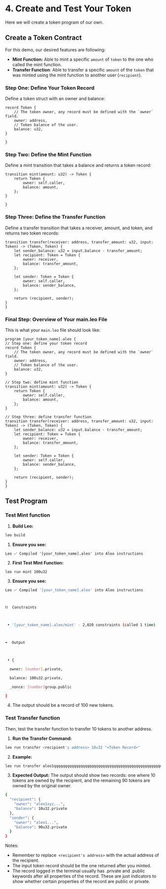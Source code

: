 # 4. Create and Test Your Token

Here we will create a token program of our own.

## Create a Token Contract

For this demo, our desired features are following:

- **Mint Function:** Able to mint a specific `amount` of `token` to the one who called the mint function.
- **Transfer Function**: Able to transfer a specific `amount` of the `token` that was minted using the mint function to another user (`recipient`).

### **Step One: Define Your Token Record**

Define a token struct with an owner and balance:

```
record Token {
    // The token owner, any record must be defined with the `owner` field.
    owner: address,
    // Token balance of the user.
    balance: u32,
}

}
```

### **Step Two: Define the Mint Function**

Define a mint transition that takes a balance and returns a token record:

```
transition mint(amount: u32) -> Token {
    return Token {
        owner: self.caller,
        balance: amount,
    };
}

}
```

### **Step Three: Define the Transfer Function**

Define a transfer transition that takes a receiver, amount, and token, and returns two token records:

```
transition transfer(receiver: address, transfer_amount: u32, input: Token) -> (Token, Token) {
    let sender_balance: u32 = input.balance - transfer_amount;
    let recipient: Token = Token {
        owner: receiver,
        balance: transfer_amount,
    };

    let sender: Token = Token {
        owner: self.caller,
        balance: sender_balance,
    };

    return (recipient, sender);
}
}
```

### **Final Step: Overview of Your main.leo File**

This is what your `main.leo` file should look like:

```
program [your_token_name].aleo {
// Step one: define your token record
record Token {
    // The token owner, any record must be defined with the `owner` field.
    owner: address,
    // Token balance of the user.
    balance: u32,
}

// Step two: define mint function
transition mint(amount: u32) -> Token {
    return Token {
        owner: self.caller,
        balance: amount,
    };
}

// Step three: define transfer function
transition transfer(receiver: address, transfer_amount: u32, input: Token) -> (Token, Token) {
    let sender_balance: u32 = input.balance - transfer_amount;
    let recipient: Token = Token {
        owner: receiver,
        balance: transfer_amount,
    };

    let sender: Token = Token {
        owner: self.caller,
        balance: sender_balance,
    };

    return (recipient, sender);
}
}
```

## Test Program

### Test Mint function

1. **Build Leo:**

```bash
leo build
```

1. **Ensure you see:**

```
Leo ✅ Compiled '[your_token_name].aleo' into Aleo instructions
```

2. **First Test Mint Function:**

```
leo run mint 100u32
```

3. **Ensure you see:**

```bash
Leo ✅ Compiled '[your_token_name].aleo' into Aleo instructions



⛓  Constraints



 • '[your_token_name].aleo/mint' - 2,020 constraints (called 1 time)



➡️  Output



 • {

  owner: [number].private,

  balance: 100u32.private,

  _nonce: [number]group.public

}
```

4. The output should be a record of 100 new tokens.

### Test Transfer function

Then, test the transfer function to transfer 10 tokens to another address.

1. **Run the Transfer Command:**

```bash
leo run transfer <recipient's address> 10u32 "<Token Record>"
```

2. **Example:**

```bash
leo run transfer aleo1qqqqqqqqqqqqqqqqqqqqqqqqqqqqqqqqqqqqqqqqqqqqqqqqqqqqqqqqqqqqqqqqqqqqq9d 10u32 "{ owner: aleo1abcdefgh..., balance: 100u32.private }"
```

3. **Expected Output:** The output should show two records: one where 10 tokens are owned by the recipient, and the remaining 90 tokens are owned by the original owner.

```bash
{
  "recipient": {
    "owner": "aleo1xyz...",
    "balance": 10u32.private
  },
  "sender": {
    "owner": "aleo1...",
    "balance": 90u32.private
  }
}
```

Notes:

- Remember to replace` <recipient's address>` with the actual address of the recipient.
- The input token record should be the one returned after you minted.
- The record logged in the terminal usually has .private and .public keywords after all properties of the record. These are just indicators to show whether certain properties of the record are public or private.
